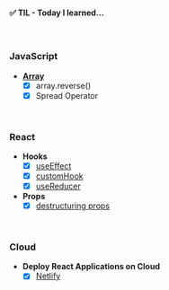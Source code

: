 #### ✅ TIL - Today I learned...

<br/>

### JavaScript
- **[Array](https://github.com/waisbek/today-i-learned/tree/feature/javascript/javascript)**
    - [X] array.reverse()
    - [X] Spread Operator

<br/>

### React
- **Hooks**
    - [X] [useEffect](https://github.com/waisbek/til/tree/feature/react/react/hook-use-effect)
    - [X] [customHook](https://github.com/waisbek/today-i-learned/tree/feature/react/react/hook-custom)
    - [X] [useReducer](https://github.com/waisbek/today-i-learned/tree/feature/react/react/hook-use-reducer)

- **Props**
    - [X] [destructuring props](https://github.com/waisbek/today-i-learned/tree/feature/react/react/props)

<br/>

### Cloud
- **Deploy React Applications on Cloud**
    - [X] [Netlify](https://www.netlify.com/)
